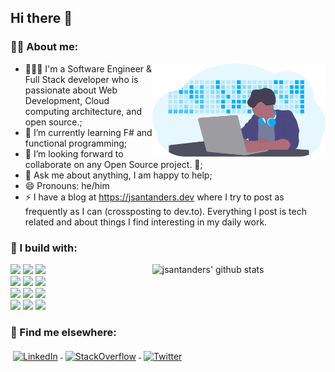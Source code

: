 ## Hi there 👋


<!-- Talking about you -->
### 👨‍💻 About me:

<!-- Any image aligned to the right. Beware the width -->
<img width="55%" align="right" alt="Github" src="https://github.com/jsantanders/jsantanders/blob/master/img/undraw_developer_activity_bv83.svg" />

- 👨🏽‍💻 I'm a Software Engineer & Full Stack developer who is passionate about Web Development, Cloud computing architecture, and open source.;
- 🌱 I’m currently learning F# and functional programming; 
- 👯 I’m looking forward to collaborate on any Open Source project. 🤝;
- 💬 Ask me about anything, I am happy to help;
- 😄 Pronouns: he/him
- ⚡️ I have a blog at https://jsantanders.dev where I try to post as frequently as I can (crossposting to dev.to). Everything I post is tech related and about things I find interesting in my daily work.

### 🚧 I build with:

<!-- Your github readme stats
You can use this api: https://github.com/anuraghazra/github-readme-stats
-->
<p>
  <a href="https://github.com/jsantanders">
    <img width="55%" align="right" alt="jsantanders' github stats" src="https://github-readme-stats.vercel.app/api?username=jsantanders&show_icons=true&hide_border=true" />
  </a>

  <!-- Your languages and tools. Be careful with the alignment. 
  You can use this sites to get logos: https://www.vectorlogo.zone or https://simpleicons.org/
  -->
  <code><img width="10%" src="https://www.vectorlogo.zone/logos/visualstudio_code/typescriptlang-ar21.svg"></code>
  <code><img width="10%" src="https://www.vectorlogo.zone/logos/dotnet/dotnet-ar21.svg"></code>
  <code><img width="10%" src="https://www.vectorlogo.zone/logos/microsoft_azure/nodejs-ar21.svg"></code>
  <br />
  <code><img width="10%" src="https://www.vectorlogo.zone/logos/docker/docker-ar21.svg"></code>
  <code><img width="10%" src="https://www.vectorlogo.zone/logos/github/microsoft_azure-ar21.svg"></code>
  <code><img width="10%" src="https://www.vectorlogo.zone/logos/azurefunctions/azurefunctions-ar21.svg"></code>
  <br />
  <code><img width="10%" src="https://www.vectorlogo.zone/logos/postgresql/postgresql-ar21.svg"></code>
  <code><img width="10%" src="https://www.vectorlogo.zone/logos/mariadb/mariadb-ar21.svg"></code>
  <code><img width="10%" src="https://www.vectorlogo.zone/logos/mongodb/mongodb-ar21.svg"></code>
  <br />
  <code><img width="10%" src="https://www.vectorlogo.zone/logos/git-scm/git-scm-ar21.svg"></code>
  <code><img width="10%" src="https://www.vectorlogo.zone/logos/yaml/yaml-ar21.svg"></code>
  <code><img width="10%" src="https://www.vectorlogo.zone/logos/gnu_bash/gnu_bash-ar21.svg"></code>
</p>

### 📢 Find me elsewhere:

<p>
  <a href="https://linkedin.com/in/jsantanders">
    <img src="https://github.com/jsantanders/jsantanders/blob/master/images/linkedin.svg" alt="LinkedIn" style="vertical-align:top; margin:4px">
  </a>
  
  <a href="https://stackoverflow.com/users/7318331/jesus-santander">
    <img src="https://github.com/jsantanders/jsantanders/blob/master/images/stackoverflow.svg" alt="StackOverflow" style="vertical-align:top; margin:4px">
  </a>
  

  <a href="http://twitter.com/jsantanders">
    <img src="https://github.com/jsantanders/jsantanders/blob/master/images/twitter.svg" alt="Twitter" style="vertical-align:top; margin:4px">
  </a>
  
</p>